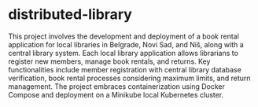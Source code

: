# distributed-library
This project involves the development and deployment of a book rental application for local libraries in Belgrade, Novi Sad, and Niš, along with a central library system. Each local library application allows librarians to register new members, manage book rentals, and returns. Key functionalities include member registration with central library database verification, book rental processes considering maximum limits, and return management. The project embraces containerization using Docker Compose and deployment on a Minikube local Kubernetes cluster.
